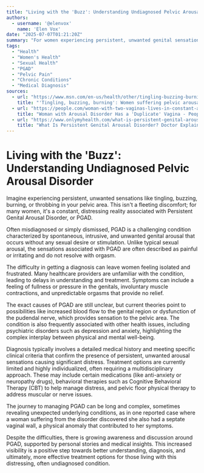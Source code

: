 ```yaml
---
title: "Living with the 'Buzz': Understanding Undiagnosed Pelvic Arousal Disorder"
authors:
  - username: '@elenvox'
    name: 'Elen Vox'
date: "2025-07-07T01:21:20Z"
summary: "For women experiencing persistent, unwanted genital sensations like tingling, buzzing, and burning, a little-understood condition called Pelvic Arousal Disorder (PGAD) may be the cause. Often going undiagnosed, PGAD presents significant challenges for those affected."
tags:
  - "Health"
  - "Women's Health"
  - "Sexual Health"
  - "PGAD"
  - "Pelvic Pain"
  - "Chronic Conditions"
  - "Medical Diagnosis"
sources:
  - url: "https://www.msn.com/en-us/health/other/tingling-buzzing-burning-women-suffering-pelvic-arousal-disorder-often-go-undiagnosed/ar-AA1I3Jo5"
    title: "'Tingling, buzzing, burning': Women suffering pelvic arousal disorder often go undiagnosed"
  - url: "https://people.com/woman-with-two-vaginas-lives-in-constant-arousal-what-is-pgad-8638081"
    title: "Woman with Arousal Disorder Has a 'Duplicate' Vagina - People.com"
  - url: "https://www.onlymyhealth.com/what-is-persistent-genital-arousal-disorder-symptoms-causes-and-treatment-1718100045"
    title: "What Is Persistent Genital Arousal Disorder? Doctor Explains Symptoms, Causes And Treatment"
---
```


# Living with the 'Buzz': Understanding Undiagnosed Pelvic Arousal Disorder

Imagine experiencing persistent, unwanted sensations like tingling, buzzing, burning, or throbbing in your pelvic area. This isn't a fleeting discomfort; for many women, it's a constant, distressing reality associated with Persistent Genital Arousal Disorder, or PGAD.

Often misdiagnosed or simply dismissed, PGAD is a challenging condition characterized by spontaneous, intrusive, and unwanted genital arousal that occurs without any sexual desire or stimulation. Unlike typical sexual arousal, the sensations associated with PGAD are often described as painful or irritating and do not resolve with orgasm.

The difficulty in getting a diagnosis can leave women feeling isolated and frustrated. Many healthcare providers are unfamiliar with the condition, leading to delays in understanding and treatment. Symptoms can include a feeling of fullness or pressure in the genitals, involuntary muscle contractions, and unpredictable orgasms that provide no relief.

The exact causes of PGAD are still unclear, but current theories point to possibilities like increased blood flow to the genital region or dysfunction of the pudendal nerve, which provides sensation to the pelvic area. The condition is also frequently associated with other health issues, including psychiatric disorders such as depression and anxiety, highlighting the complex interplay between physical and mental well-being.

Diagnosis typically involves a detailed medical history and meeting specific clinical criteria that confirm the presence of persistent, unwanted arousal sensations causing significant distress. Treatment options are currently limited and highly individualized, often requiring a multidisciplinary approach. These may include certain medications (like anti-anxiety or neuropathy drugs), behavioral therapies such as Cognitive Behavioral Therapy (CBT) to help manage distress, and pelvic floor physical therapy to address muscular or nerve issues.

The journey to managing PGAD can be long and complex, sometimes revealing unexpected underlying conditions, as in one reported case where a woman suffering from the disorder discovered she also had a septate vaginal wall, a physical anomaly that contributed to her symptoms.

Despite the difficulties, there is growing awareness and discussion around PGAD, supported by personal stories and medical insights. This increased visibility is a positive step towards better understanding, diagnosis, and ultimately, more effective treatment options for those living with this distressing, often undiagnosed condition.
